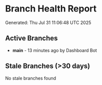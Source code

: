 # Branch Health Report
Generated: Thu Jul 31 11:06:48 UTC 2025

## Active Branches
- **main** - 13 minutes ago by Dashboard Bot

## Stale Branches (>30 days)
No stale branches found
